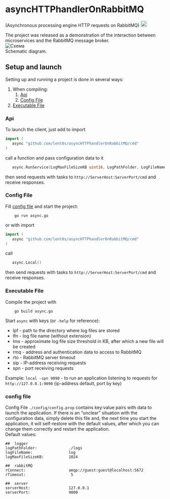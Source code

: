 # asyncHTTPhandlerOnRabbitMQ
(Asynchronous processing engine HTTP requests on RabbitMQ) <a href="https://github.com/asyncHTTPhandlerOnRabbitMQ/README.md">
                                                                   <img width="20" alt="switch to Russian" src="https://github.com/asyncHTTPhandlerOnRabbitMQ/doc/ru.jpg">
                                                                 </a>

The project was released as a demonstration of the interaction between microservices and the RabbitMQ message broker.  
![Схема](https://github.com/asyncHTTPhandlerOnRabbitMQ/doc/scheme.jpg)  
Schematic diagram.

## Setup and launch
Setting up and running a project is done in several ways:
1. When compiling:
   1. [Api](#Api)
   2. [Config File](#Config)
2. [Executable File](#Executable)

### Api
To launch the client, just add to import
 ```Go
import (
    async "github.com/lent0s/asyncHTTPhandlerOnRabbitMQ/cmd"
)
 ```
call a function and pass configuration data to it
 ```Go
    async.RunService(LogMaxFileSizeKB uint16, LogPathFolder, LogFileName, RConnect, ServerHost, ServerPort string)
 ```
then send requests with tasks to ``http://ServerHost:ServerPort/cmd`` and receive responses.

### Config File
Fill [config file](#prop) and start the project:
```
    go run async.go
```
or with import
 ```Go
import (
    async "github.com/lent0s/asyncHTTPhandlerOnRabbitMQ/cmd"
)
 ```
call
 ```Go
    async.Local()
 ```
then send requests with tasks to ``http://ServerHost:ServerPort/cmd`` and receive responses.

### Executable File
Compile the project with
```
    go build async.go
```
Start ```async``` with keys (or ```-help``` for reference):
- lpf - path to the directory where log files are stored
- lfn - log file name (without extension)
- lms - approximate log file size threshold in KB, after which a new file will be created
- rmq - address and authentication data to access to RabbitMQ
- rto - RabbitMQ server timeout
- sip - IP-address receiving requests
- spn - port receiving requests

Example: ```local -spn 9090``` - to run an application listening to requests for ```http://127.0.0.1:9090``` (ip-address default, port by key)

### config file
Config File ```./config/config.prop``` contains key:value pairs with data to launch the application. If there is an “unclear” situation with the configuration data, simply delete this file and, the next time you start the application, it will self-restore with the default values, after which you can change them correctly and restart the application.  
Default values:  
```text
##  logger
logPathFolder:              ./logs
logFileName:                log
logMaxFileSizeKB:           1024

##  rabbitMQ
rConnect:                   amqp://guest:guest@localhost:5672
rTimeout:                    5

##  server
serverHost:                 127.0.0.1
serverPort:                 9000
```
